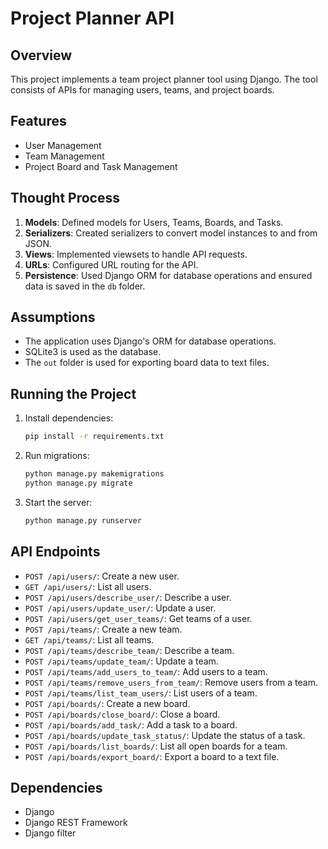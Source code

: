 # Project Planner API

## Overview

This project implements a team project planner tool using Django. The tool consists of APIs for managing users, teams, and project boards.

## Features

- User Management
- Team Management
- Project Board and Task Management

## Thought Process

1. **Models**: Defined models for Users, Teams, Boards, and Tasks.
2. **Serializers**: Created serializers to convert model instances to and from JSON.
3. **Views**: Implemented viewsets to handle API requests.
4. **URLs**: Configured URL routing for the API.
5. **Persistence**: Used Django ORM for database operations and ensured data is saved in the `db` folder.

## Assumptions

- The application uses Django's ORM for database operations.
- SQLite3 is used as the database.
- The `out` folder is used for exporting board data to text files.

## Running the Project

1. Install dependencies:
    ```bash
    pip install -r requirements.txt
    ```

2. Run migrations:
    ```bash
    python manage.py makemigrations
    python manage.py migrate
    ```

3. Start the server:
    ```bash
    python manage.py runserver
    ```

## API Endpoints

- `POST /api/users/`: Create a new user.
- `GET /api/users/`: List all users.
- `POST /api/users/describe_user/`: Describe a user.
- `POST /api/users/update_user/`: Update a user.
- `POST /api/users/get_user_teams/`: Get teams of a user.
- `POST /api/teams/`: Create a new team.
- `GET /api/teams/`: List all teams.
- `POST /api/teams/describe_team/`: Describe a team.
- `POST /api/teams/update_team/`: Update a team.
- `POST /api/teams/add_users_to_team/`: Add users to a team.
- `POST /api/teams/remove_users_from_team/`: Remove users from a team.
- `POST /api/teams/list_team_users/`: List users of a team.
- `POST /api/boards/`: Create a new board.
- `POST /api/boards/close_board/`: Close a board.
- `POST /api/boards/add_task/`: Add a task to a board.
- `POST /api/boards/update_task_status/`: Update the status of a task.
- `POST /api/boards/list_boards/`: List all open boards for a team.
- `POST /api/boards/export_board/`: Export a board to a text file.

## Dependencies

- Django
- Django REST Framework
- Django filter

